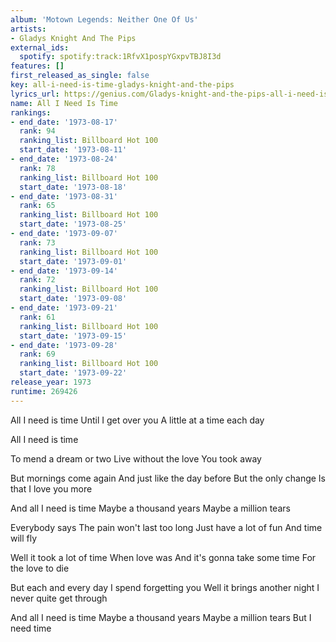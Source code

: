 ```yaml
---
album: 'Motown Legends: Neither One Of Us'
artists:
- Gladys Knight And The Pips
external_ids:
  spotify: spotify:track:1RfvX1pospYGxpvTBJ8I3d
features: []
first_released_as_single: false
key: all-i-need-is-time-gladys-knight-and-the-pips
lyrics_url: https://genius.com/Gladys-knight-and-the-pips-all-i-need-is-time-lyrics
name: All I Need Is Time
rankings:
- end_date: '1973-08-17'
  rank: 94
  ranking_list: Billboard Hot 100
  start_date: '1973-08-11'
- end_date: '1973-08-24'
  rank: 78
  ranking_list: Billboard Hot 100
  start_date: '1973-08-18'
- end_date: '1973-08-31'
  rank: 65
  ranking_list: Billboard Hot 100
  start_date: '1973-08-25'
- end_date: '1973-09-07'
  rank: 73
  ranking_list: Billboard Hot 100
  start_date: '1973-09-01'
- end_date: '1973-09-14'
  rank: 72
  ranking_list: Billboard Hot 100
  start_date: '1973-09-08'
- end_date: '1973-09-21'
  rank: 61
  ranking_list: Billboard Hot 100
  start_date: '1973-09-15'
- end_date: '1973-09-28'
  rank: 69
  ranking_list: Billboard Hot 100
  start_date: '1973-09-22'
release_year: 1973
runtime: 269426
---
```

All I need is time
Until I get over you
A little at a time
 each day

All I need is time

To mend a dream or two
Live without the love
You took away

But mornings come again
And just like the day before
But the only change
Is that I love you more

And all I need is time
Maybe a thousand years
Maybe a million tears


Everybody says
The pain won't last too long
Just have a lot of fun
And time will fly

Well it took a lot of time
When love was 
And it's gonna take some time
For the love to die

But each and every day
I spend forgetting you
Well it brings another night
I never quite get through

And all I need is time
Maybe a thousand years
Maybe a million tears
But I need time
